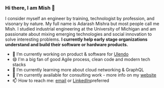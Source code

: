 ### Hi there, I am Mish 👋

I consider myself an engineer by training, technologist by profession, and visonary by nature. My full name is Adarash Mishra but most people call me Mish. I studied industrial engineering at the University of Michigan and am passionate about mixing emerging technologies and social innovation to solve interesting problems. **I currently help early stage organizations understand and build their software or hardware products.**

- 🔭 I’m currently working on product & software for [Ulendo](https://ulendo.io)
- 😄 I'm a big fan of good Agile process, clean code and modern tech stacks
- 🌱 I’m currently learning more about cloud networking & GraphQL
- 💬 I'm currently available for consulting work - more info on my [website](https://mish.one)
- 📫 How to reach me: [email](mailto:mishra.adarash@gmail.com) or [LinkedIn](https://linkedin.com/in/mish )preferred
